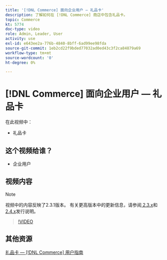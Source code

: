 ```yaml
---
title: '[!DNL Commerce] 面向企业用户 — 礼品卡'
description: 了解如何在 [!DNL Commerce] 商店中包含礼品卡。
topic: Commerce
kt: 5774
doc-type: video
role: Admin, Leader, User
activity: use
exl-id: e643ee2a-776b-4840-8bff-6ad99ee98fda
source-git-commit: 1eb2cd22f9bded77032ad0ed43c3f2ca84879a69
workflow-type: tm+mt
source-wordcount: '0'
ht-degree: 0%

---
```


# [!DNL Commerce] 面向企业用户 — 礼品卡

在此视频中：

- 礼品卡

## 这个视频给谁？

- 企业用户

## 视频内容

>[!NOTE]
>
>视频中的内容反映了2.3.1版本。 有关更高版本中的更新信息，请参阅[ 2.3.x](https://devdocs.magento.com/guides/v2.3/release-notes/bk-release-notes.html)和[ 2.4.x](https://devdocs.magento.com/guides/v2.4/release-notes/bk-release-notes.html)发行说明。

>[!VIDEO](https://video.tv.adobe.com/v/35959?quality=12&learn=on)

## 其他资源

[礼品卡 —  [!DNL Commerce] 用户指南](https://docs.magento.com/user-guide/catalog/product-gift-card.html)
